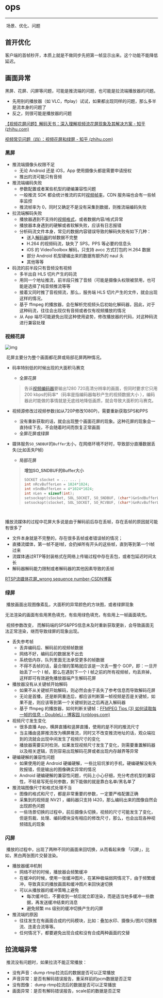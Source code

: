 # ops

---

​		场景、优化、问题



## 首开优化

​		客户端的首帧秒开，本质上就是不做同步先把第一帧显示出来。这个功能不能降低延迟。



## 画面异常

​		黑屏、花屏、闪屏等问题，可能是推流端的问题，也可能是拉流端播放器的问题。

- 先用别的播放器（如 VLC，ffplay）试试，如果都出现同样的问题，那么多半是流本身的问题了
- 反之，则很可能是播放器的问题

[【视频花屏问题】解码天书：深入理解视频流花屏现象及其解决方案 - 知乎 (zhihu.com)](https://zhuanlan.zhihu.com/p/661663550)

[视频常见问题（四）：视频花屏和绿屏 - 知乎 (zhihu.com)](https://zhuanlan.zhihu.com/p/670575280)

### 黑屏

- 推流端摄像头权限不足
  - 无论 Android 还是 iOS，App 使用摄像头都是需要申请授权
  - 推出的流可能只有音频
- 推流端编码失败
  - 参数配置或者某些机型的硬编兼容性问题
  - 一般推流 SDK 都会统计推流的实时[视频帧率](https://zhida.zhihu.com/search?q=视频帧率&zhida_source=entity&is_preview=1)，CDN 服务端也会有一些帧率监控
  - 推流帧率为 0，同时又确定不是没有采集到数据，则推流端编码失败
- 拉流端解码失败
  - 播放器遇到不支持的[视频格式](https://zhida.zhihu.com/search?q=视频格式&zhida_source=entity&is_preview=1)，或者数据内容/格式异常
  - 播放器本身遇到的硬解或者软解失败，应该有日志报错
  - 分析码流文件本身，常见的数据内容错误导致的解码失败有如下几种：
    - 送入[解码器](https://zhida.zhihu.com/search?q=解码器&zhida_source=entity&is_preview=1)的帧数据不完整
    - H.264 的视频码流，缺失了 SPS，PPS 等必要的信息头
    - iOS 的 VideoToolbox 解码，只支持 avcc 方式打包的 H.264 数据
    - 部分 Android 机型硬编出来的数据有额外的 naul 头
    - 其他等等
- 码流的前半段只有音频没有视频
  - 多半出自 HLS 切片产生的码流
  - 用同一个地址推流，前半段只推了音频（可能是摄像头权限被禁用，也可能是选择了纯音频推流等等
  - 接着又同时推了音视频流，那么，服务端 HLS 切片产生的文件，就会出现这样的情况。
  - 基于 ffmpeg 的播放器，会在解析完视频头后初始化解码器，因此，对于这种码流，往往会出现仅有音频或者仅有视频播放的情况
  - 从 App 端尽可能避免出现这种使用姿势，修改播放器的代码，对这种码流进行兼容处理





### 视频花屏

![img](https://pic1.zhimg.com/80/v2-f72cce384112b40727aeda279a6823f8_720w.webp)

​		花屏主要分为整个画面都花屏或局部花屏两种情况。

- 码率特别低的时候出现的大面积马赛克

  - 全屏花屏

  > 告诉[视频编码器](https://zhida.zhihu.com/search?q=视频编码器&zhida_source=entity&is_preview=1)要输出1280 720高清分辨率的画面，但同时要求它只用 200 kbps的码率*（码率是指编码器每秒产生的视频数据大小 ），编码器此时能做的事情就是无底线地降低画质，就会导致大面积的马赛克。

- 视频源修改过视频参数(如从720P修改1080P)，需要重新获取SPS和PPS

  - 没有重新获取的话，就会出现整个画面花屏的现象。这种花屏的现象会一直持续下去，不会随着时间而恢复正常画面
  - 全屏花屏或绿屏

- 媒体服务`SO_SNDBUF`的`Buffer`太小，在网络环境不好时，导致部分直播数据丢失(比如丢失P帧)

  - 局部花屏

  >  **增加SO_SNDBUF的Buffer大小**
  >
  > ```c
  > SOCKET sSocket = ... ... ;
  > int nRcvBufferLen = 1024*1024;
  > int nSndBufferLen = 4*1024*1024; 
  > int nLen = sizeof(int); 
  > setsockopt(sSocket, SOL_SOCKET, SO_SNDBUF, (char*)&nSndBufferLen, nLen); 
  > setsockopt(sSocket, SOL_SOCKET, SO_RCVBUF, (char*)&nRcvBufferLen, nLen);
  > ```

​		

​		播放流媒体的过程中花屏大多说是由于解码前后存在丢帧，存在丢帧的原因就可能有很多了

- 文件本身就是不完整的，存在很多丢帧或者错误帧的情况；
- 直播流媒体，第一帧不是I帧，会扔掉所有开头的这些帧，直到等到第一个I帧过来
- 流媒体通过RTP等封装格式在网络上传输过程中存在丢包，或者包延迟时间太长
- 解码器解码能力限制或者解码器的其他因素导致的丢帧

[RTSP流媒体花屏_wrong sequence number-CSDN博客](https://blog.csdn.net/u011703477/article/details/52246088)



### 绿屏

​		播放画面出现图像紊乱，大面积的异常颜色的方块图，或者绿屏现象

​		无法渲染的画面有些用黑色填充，有些用绿色填充，有些用上一帧画面填充。

​		视频参数改变， 而解码端的SPS&PPS信息未及时重新获取更新，会导致画面无法正常渲染，继而导致绿屏的现象出现。	

- 丢失参考帧
  - 丢弃编码后、解码前的视频帧数据
  - 网络不好，编码后的数据发不出去
  - 系统低内存，队列里面无法承受更多的帧数据
  - 不得不丢帧的话，最合理的策略就应该是一次丢一整个 GOP，即：一旦开始丢了一个 I 帧，那么在遇到下一个 I 帧之前的所有视频帧，均丢弃掉，这样即可有效避免播放器端产生解码花屏
- 播放器没有从关键帧开始解码
  - 如果不从关键帧开始解码，则必然会由于丢失了参考信息而导致解码花屏
  - 无论是首播，还是断网重连后，都应该判断第一帧视频是否是关键帧，如果不是，则应该等到第一个关键帧到达之后再送入解码器
  - 基于 ffmpeg 的播放器，如何判断关键帧：[FFMPEG Tips (3) 如何读取每一帧的信息 - DoubleLi - 博客园 (cnblogs.com)](https://www.cnblogs.com/lidabo/p/15071232.html)
- 视频尺寸发生变化
  - 很多直播 App，横屏直播和竖屏直播，使用的是不同的推流尺寸 
  - 当主播由竖屏推流改为横屏推流，同时又不改变推流地址的话，观众端拉到的流就会出现中间发生了视频尺寸的变化
  - 播放器需要实时检测，如果发现视频尺寸发生了变化，则需要重置解码器以及相关逻辑，否则容易出现解码花屏或者出现内存越界等异常
- 硬编硬解的兼容性问题
  - 如果使用的是 Android 硬编硬解，一些比较坑爹的手机，硬编硬解没有失败报错，但是输出的图像确实异常的情况
  - Android 硬编硬解的兼容性问题，代码上小心仔细，充分考虑机型的兼容性，不轻易写死任何参数，剩下能做的就是靠白名单/黑名单了
- 推流端图像尺寸和格式处理不当
  - 图像的格式和尺寸，都是非常重要的参数，一定要严格配置正确
  - 采集到的视频是 NV21 ，编码器只支持 I420，那么编码出来的图像自然会出现颜色问题
  - 一些场景切换的过程中，前后摄像头切换，视频的尺寸可能发生了变化，但是剪裁、处理、编码模块没有相应的修改尺寸，那么，也会出现各种视频错乱的现象



### 闪屏

​		播放的过程中，出现了两种不同的画面来回切换，从而看起来像 「闪屏」，比如，黑白两张图片交替渲染。

- 播放器缓冲机制
  - 网络不好的时候，播放器会频繁缓冲
  - 在缓冲的时候，使用一张缓冲图片，在某种极端弱网情况下，由于频繁缓冲，导致真实的播放画面和缓冲图片来回快速切换
  - 可以从播放器的缓冲策略上避免
    - 每次缓冲后，不要收到一帧后就立即渲染，而是适当地多缓冲一些数据，再发送缓冲结束的消息
    - 避免频繁 ms 级别的缓冲切换产生的闪屏
- 推流端的原因
  - 往往发生在有画面合成的代码模块，比如：叠加水印、摄像头/图片切换推流、连麦合流等等。
  - 任何情况下，都要避免出现合成和没有合成两种画面的交替



## 拉流端异常

​		推流没有问题时，如果拉流不能正常播放：

- 没有声音：dump rtmp拉流后的数据是否可以正常播放
- 声音异常：是否有解码错误报告，重采样前的pcm数据是否正常
- 没有图像： dump rtmp拉流后的数据是否可以正常播放
- 画面异常：是否有解码错误报告，scale前的数据是否正常



